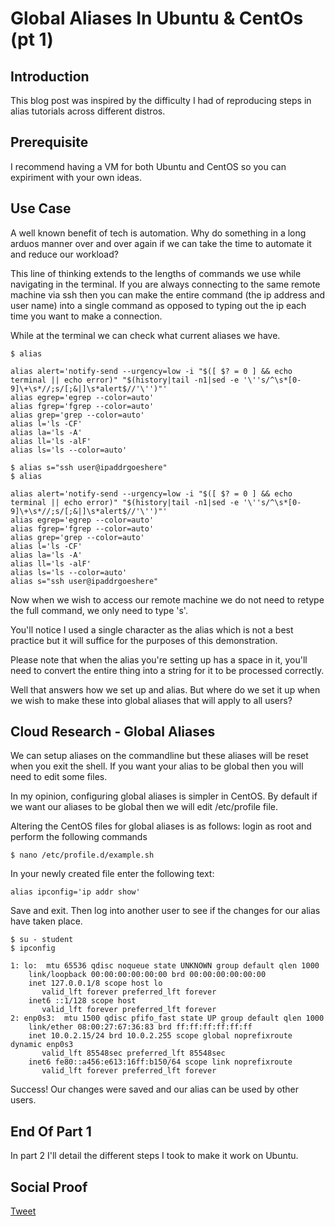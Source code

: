 # Global Aliases In Ubuntu & CentOs (pt 1)

## Introduction

This blog post was inspired by the difficulty I had of reproducing steps in alias tutorials across different distros.

## Prerequisite

I recommend having a VM for both Ubuntu and CentOS so you can expiriment with your own ideas.

## Use Case

A well known benefit of tech is automation. Why do something in a long arduos manner over and over again if we can take the time to automate it and reduce our workload? 

This line of thinking extends to the lengths of commands we use while navigating in the terminal. If you are always connecting to the same remote machine via ssh then you can make the entire command (the ip address and user name) into a single command as opposed to typing out the ip each time you want to make a connection.

While at the terminal we can check what current aliases we have.

```
$ alias

alias alert='notify-send --urgency=low -i "$([ $? = 0 ] && echo terminal || echo error)" "$(history|tail -n1|sed -e '\''s/^\s*[0-9]\+\s*//;s/[;&|]\s*alert$//'\'')"'
alias egrep='egrep --color=auto'
alias fgrep='fgrep --color=auto'
alias grep='grep --color=auto'
alias l='ls -CF'
alias la='ls -A'
alias ll='ls -alF'
alias ls='ls --color=auto'

$ alias s="ssh user@ipaddrgoeshere"
$ alias

alias alert='notify-send --urgency=low -i "$([ $? = 0 ] && echo terminal || echo error)" "$(history|tail -n1|sed -e '\''s/^\s*[0-9]\+\s*//;s/[;&|]\s*alert$//'\'')"'
alias egrep='egrep --color=auto'
alias fgrep='fgrep --color=auto'
alias grep='grep --color=auto'
alias l='ls -CF'
alias la='ls -A'
alias ll='ls -alF'
alias ls='ls --color=auto'
alias s="ssh user@ipaddrgoeshere"
```

Now when we wish to access our remote machine we do not need to retype the full command, we only need to type 's'. 

You'll notice I used a single character as the alias which is not a best practice but it will suffice for the purposes of this demonstration.

Please note that when the alias you're setting up has a space in it, you'll need to convert the entire thing into a string for it to be processed correctly.

Well that answers how we set up and alias. But where do we set it up when we wish to make these into global aliases that will apply to all users?

## Cloud Research - Global Aliases

We can setup aliases on the commandline but these aliases will be reset when you exit the shell. If you want your alias to be global then you will need to edit some files.

In my opinion, configuring global aliases is simpler in CentOS. By default if we want our aliases to be global then we will edit /etc/profile file. 

Altering the CentOS files for global aliases is as follows: login as root and perform the following commands

```
$ nano /etc/profile.d/example.sh
```

In your newly created file enter the following text:
```
alias ipconfig='ip addr show'
```
Save and exit. Then log into another user to see if the changes for our alias have taken place.
```
$ su - student
$ ipconfig

1: lo:  mtu 65536 qdisc noqueue state UNKNOWN group default qlen 1000
    link/loopback 00:00:00:00:00:00 brd 00:00:00:00:00:00
    inet 127.0.0.1/8 scope host lo
       valid_lft forever preferred_lft forever
    inet6 ::1/128 scope host 
       valid_lft forever preferred_lft forever
2: enp0s3:  mtu 1500 qdisc pfifo_fast state UP group default qlen 1000
    link/ether 08:00:27:67:36:83 brd ff:ff:ff:ff:ff:ff
    inet 10.0.2.15/24 brd 10.0.2.255 scope global noprefixroute dynamic enp0s3
       valid_lft 85548sec preferred_lft 85548sec
    inet6 fe80::a456:e613:16ff:b150/64 scope link noprefixroute 
       valid_lft forever preferred_lft forever
```
Success! Our changes were saved and our alias can be used by other users.

## End Of Part 1

In part 2 I'll detail the different steps I took to make it work on Ubuntu.
## Social Proof

[Tweet](link)
